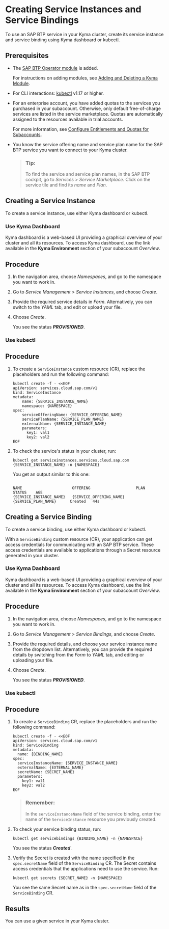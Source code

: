 <!-- loio17bd304aeab34294a4ca34fa9564147c -->

# Creating Service Instances and Service Bindings

To use an SAP BTP service in your Kyma cluster, create its service instance and service binding using Kyma dashboard or kubectl.



<a name="loio17bd304aeab34294a4ca34fa9564147c__prereq_wyw_t4w_ycc"/>

## Prerequisites

-   The [SAP BTP Operator module](sap-btp-operator-module-50347ea.md) is added.

    For instructions on adding modules, see [Adding and Deleting a Kyma Module](../50-administration-and-ops/adding-and-deleting-a-kyma-module-1b548e9.md#loio1b548e9ad4744b978b8b595288b0cb5c).

-   For CLI interactions: [kubectl](https://kubernetes.io/docs/tasks/tools/) v1.17 or higher.

-   For an enterprise account, you have added quotas to the services you purchased in your subaccount. Otherwise, only default free-of-charge services are listed in the service marketplace. Quotas are automatically assigned to the resources available in trial accounts.

    For more information, see [Configure Entitlements and Quotas for Subaccounts](https://help.sap.com/docs/btp/sap-business-technology-platform/configure-entitlements-and-quotas-for-subaccounts?&version=Cloud).

-   You know the service offering name and service plan name for the SAP BTP service you want to connect to your Kyma cluster.

    > ### Tip:  
    > To find the service and service plan names, in the SAP BTP cockpit, go to *Services* \> *Service Marketplace*. Click on the service tile and find its *name* and *Plan*.


<a name="loio3ca9284699c44180b12e7be513bdac06"/>

<!-- loio3ca9284699c44180b12e7be513bdac06 -->

## Creating a Service Instance

To create a service instance, use either Kyma dashboard or kubectl.

<a name="task_unp_3d5_s2c"/>

<!-- task\_unp\_3d5\_s2c -->

### Use Kyma Dashboard

Kyma dashboard is a web-based UI providing a graphical overview of your cluster and all its resources. To access Kyma dashboard, use the link available in the **Kyma Environment** section of your subaccount *Overview*.



## Procedure

1.  In the navigation area, choose *Namespaces*, and go to the namespace you want to work in.

2.  Go to *Service Management* \> *Service Instances*, and choose *Create*.

3.  Provide the required service details in *Form*. Alternatively, you can switch to the *YAML* tab, and edit or upload your file.

4.  Choose *Create*.

    You see the status ***PROVISIONED***.


<a name="task_rxw_225_s2c"/>

<!-- task\_rxw\_225\_s2c -->

### Use kubectl



## Procedure

1.  To create a `ServiceInstance` custom resource \(CR\), replace the placeholders and run the following command:

    ```
    kubectl create -f - <<EOF 
    apiVersion: services.cloud.sap.com/v1
    kind: ServiceInstance
    metadata:
        name: {SERVICE_INSTANCE_NAME}
        namespace: {NAMESPACE} 
    spec:
        serviceOfferingName: {SERVICE_OFFERING_NAME}
        servicePlanName: {SERVICE_PLAN_NAME}
        externalName: {SERVICE_INSTANCE_NAME}
        parameters:
          key1: val1
          key2: val2
    EOF
    ```

2.  To check the service's status in your cluster, run:

    ```
    kubectl get serviceinstances.services.cloud.sap.com {SERVICE_INSTANCE_NAME} -n {NAMESPACE}
    ```

    You get an output similar to this one:

    ```
    
    NAME                      OFFERING                    PLAN                     STATUS    AGE
    {SERVICE_INSTANCE_NAME}   {SERVICE_OFFERING_NAME}     {SERVICE_PLAN_NAME}      Created   44s
    ```


<a name="loioab5ca11be3bf4c029982332fe7092f74"/>

<!-- loioab5ca11be3bf4c029982332fe7092f74 -->

## Creating a Service Binding

To create a service binding, use either Kyma dashboard or kubectl.

With a `ServiceBinding` custom resource \(CR\), your application can get access credentials for communicating with an SAP BTP service. These access credentials are available to applications through a Secret resource generated in your cluster.

<a name="task_jpv_x25_s2c"/>

<!-- task\_jpv\_x25\_s2c -->

### Use Kyma Dashboard

Kyma dashboard is a web-based UI providing a graphical overview of your cluster and all its resources. To access Kyma dashboard, use the link available in the **Kyma Environment** section of your subaccount *Overview*.



## Procedure

1.  In the navigation area, choose *Namespaces*, and go to the namespace you want to work in.

2.  Go to *Service Management* \> *Service Bindings*, and choose *Create*.

3.  Provide the required details, and choose your service instance name from the dropdown list. Alternatively, you can provide the required details by switching from the *Form* to *YAML* tab, and editing or uploading your file.

4.  Choose *Create*.

    You see the status ***PROVISIONED***.


<a name="task_tjn_z25_s2c"/>

<!-- task\_tjn\_z25\_s2c -->

### Use kubectl



## Procedure

1.  To create a `ServiceBinding` CR, replace the placeholders and run the following command:

    ```
    kubectl create -f - <<EOF
    apiVersion: services.cloud.sap.com/v1
    kind: ServiceBinding
    metadata:
      name: {BINDING_NAME}
    spec:
      serviceInstanceName: {SERVICE_INSTANCE_NAME}
      externalName: {EXTERNAL_NAME}
      secretName: {SECRET_NAME}
      parameters:
        key1: val1
        key2: val2   
    EOF        
    ```

    > ### Remember:  
    > In the `serviceInstanceName` field of the service binding, enter the name of the `ServiceInstance` resource you previously created.

2.  To check your service binding status, run:

    ```
    kubectl get servicebindings {BINDING_NAME} -n {NAMESPACE}
    
    ```

    You see the status ***Created***.

3.  Verify the Secret is created with the name specified in the `spec.secretName` field of the `ServiceBinding` CR. The Secret contains access credentials that the applications need to use the service. Run:

    ```
    kubectl get secrets {SECRET_NAME} -n {NAMESPACE}
    
    ```

    You see the same Secret name as in the `spec.secretName` field of the `ServiceBinding` CR.




<a name="task_tjn_z25_s2c__result_v15_rq4_hfc"/>

## Results

You can use a given service in your Kyma cluster.

